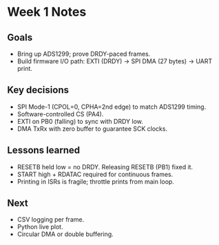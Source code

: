 # Week 1 Notes

## Goals
- Bring up ADS1299; prove DRDY-paced frames.
- Build firmware I/O path: EXTI (DRDY) → SPI DMA (27 bytes) → UART print.

## Key decisions
- SPI Mode-1 (CPOL=0, CPHA=2nd edge) to match ADS1299 timing.
- Software-controlled CS (PA4).
- EXTI on PB0 (falling) to sync with DRDY low.
- DMA TxRx with zero buffer to guarantee SCK clocks.

## Lessons learned
- RESETB held low = no DRDY. Releasing RESETB (PB1) fixed it.
- START high + RDATAC required for continuous frames.
- Printing in ISRs is fragile; throttle prints from main loop.

## Next
- CSV logging per frame.
- Python live plot.
- Circular DMA or double buffering.
